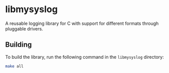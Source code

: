 # libmysyslog

A reusable logging library for C with support for different formats through pluggable drivers.

## Building

To build the library, run the following command in the `libmysyslog` directory:

```bash
make all
